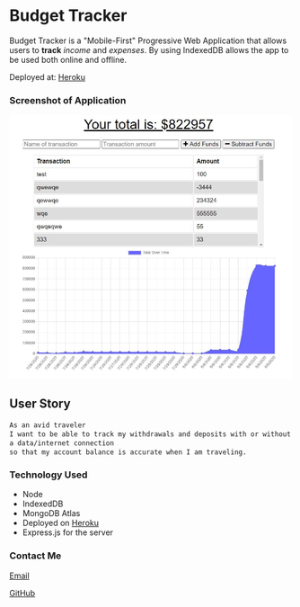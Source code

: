 # Budget Tracker
Budget Tracker is a "Mobile-First" Progressive Web Application that allows users to **track** *income* and *expenses*. By using IndexedDB allows the app to be used both online and offline.

Deployed at: [Heroku](https://budget-tracker14.herokuapp.com/)

### Screenshot of Application
![Budget-Tracker](./assets/app.jpg)

## User Story

```
As an avid traveler 
I want to be able to track my withdrawals and deposits with or without a data/internet connection 
so that my account balance is accurate when I am traveling.
```

### Technology Used
* Node
* IndexedDB
* MongoDB Atlas
* Deployed on [Heroku](https://budget-tracker14.herokuapp.com/)
* Express.js for the server

### Contact Me
[Email](matt.mcfadden14@gmail.com)

[GitHub](https://github.com/MatthewMcFadden)